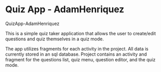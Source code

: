 # Quiz App - AdamHenriquez
QuizApp-AdamHenriquez

This is a simple quiz taker application that allows the user to create/edit questions and 
quiz themselves in a quiz mode.  

The app utilizes fragments for each activity in the project.
All data is currently stored in an sql database.
Project contains an activity and fragment for the questions list, quiz menu, question editor, and the quiz mode. 
